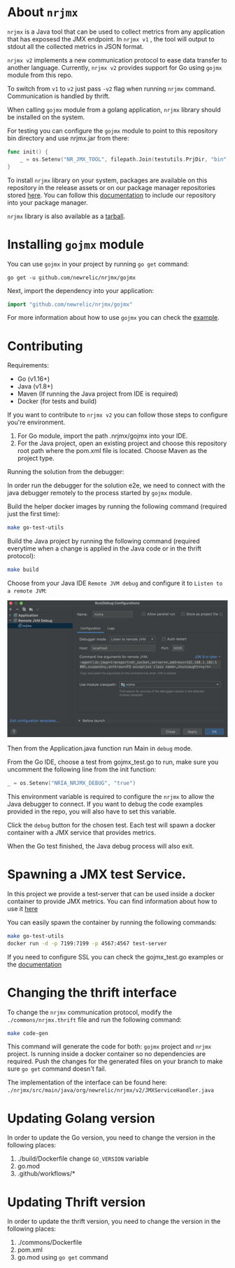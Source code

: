 # About `nrjmx`

`nrjmx` is a Java tool that can be used to collect metrics from any application that has exposesd the JMX endpoint. In `nrjmx v1`
, the tool will output to stdout all the collected metrics in JSON format.

`nrjmx v2` implements a new communication protocol to ease data transfer to another language. Currently, `nrjmx v2`
provides support for Go using `gojmx` module from this repo.

To switch from `v1` to `v2` just pass `-v2` flag when running `nrjmx` command. Communication is handled by thrift.

When calling `gojmx` module from a golang application, `nrjmx` library should be installed on the system.

For testing you can configure the `gojmx` module to point to this repository bin directory and use nrjmx.jar from there:
```go 
func init() {
	_ = os.Setenv("NR_JMX_TOOL", filepath.Join(testutils.PrjDir, "bin", "nrjmx"))
}
```

To install `nrjmx` library on your system, packages are available on this repository in the release assets or on our
package manager repositories stored [here](https://download.newrelic.com/infrastructure_agent/). You can follow
this [documentation](https://docs.newrelic.com/docs/infrastructure/install-infrastructure-agent/linux-installation/install-infrastructure-monitoring-agent-linux/#ubuntu-repository)
to include our repository into your package manager.

`nrjmx` library is also available as
a [tarball](https://download.newrelic.com/infrastructure_agent/binaries/linux/noarch/).

# Installing `gojmx` module

You can use `gojmx` in your project by running `go get` command:

    go get -u github.com/newrelic/nrjmx/gojmx

Next, import the dependency into your application:

```go
import "github.com/newrelic/nrjmx/gojmx"
```

For more information about how to use `gojmx` you can check
the [example](https://github.com/newrelic/nrjmx/blob/jmx_improvements/gojmx/README.md).

# Contributing

Requirements:

- Go (v1.16+)
- Java (v1.8+)
- Maven (If running the Java project from IDE is required)
- Docker (for tests and build)

If you want to contribute to `nrjmx v2` you can follow those steps to configure you're environment.

1. For Go module, import the path .nrjmx/gojmx into your IDE.
2. For the Java project, open an existing project and choose this repository root path where the pom.xml file is
   located. Choose Maven as the project type.

Running the solution from the debugger:

In order run the debugger for the solution e2e, we need to connect with the java debugger remotely to the process
started by
`gojmx` module.

Build the helper docker images by running the following command (required just the first time):

```bash
make go-test-utils
```

Build the Java project by running the following command (required everytime when a change is applied in the Java code or
in the thrift protocol):

```bash
make build
```

Choose from your Java IDE `Remote JVM debug` and configure it to `Listen to a remote JVM`:

![](./docs/img/IDE_Java_Debug.png)

Then from the Application.java function run Main in `debug` mode.

From the Go IDE, choose a test from gojmx_test.go to run, make sure you uncomment the following line from the init
function:

```go
_ = os.Setenv("NRIA_NRJMX_DEBUG", "true")
```

This environment variable is required to configure the `nrjmx` to allow the Java debugger to connect. If you want to
debug the code examples provided in the repo, you will also have to set this variable.

Click the `debug` button for the chosen test. Each test will spawn a docker container with a JMX service that provides
metrics.

When the Go test finished, the Java debug process will also exit.

# Spawning a JMX test Service.

In this project we provide a test-server that can be used inside a docker container to provide JMX metrics. You can find
information about how to use it [here](https://github.com/newrelic/nrjmx/blob/master/test-server/README.md)

You can easily spawn the container by running the following commands:

```bash
make go-test-utils
docker run -d -p 7199:7199 -p 4567:4567 test-server
```

If you need to configure SSL you can check the gojmx_test.go examples or
the [documentation](https://github.com/newrelic/nrjmx/blob/master/test-server/README.md)

# Changing the thrift interface

To change the `nrjmx` communication protocol, modify the `./commons/nrjmx.thrift` file and run the following command:

```bash
make code-gen
```

This command will generate the code for both: `gojmx` project and `nrjmx` project. Is running inside a docker container
so no dependencies are required. Push the changes for the generated files on your branch to make sure `go get` command
doesn't fail.

The implementation of the interface can be found here:
`./nrjmx/src/main/java/org/newrelic/nrjmx/v2/JMXServiceHandler.java`

# Updating Golang version

In order to update the Go version, you need to change the version in the following places:

1. ./build/Dockerfile change `GO_VERSION` variable
2. go.mod
3. .github/workflows/*

# Updating Thrift version

In order to update the thrift version, you need to change the version in the following places:

1. ./commons/Dockerfile
2. pom.xml
3. go.mod using `go get` command